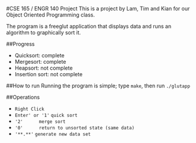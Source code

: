 #CSE 165 / ENGR 140 Project
This is a project by Lam, Tim and Kian for our Object Oriented Programming class.

The program is a freeglut application that displays data and runs an algorithm to graphically sort it.

##Progress
- Quicksort: complete
- Mergesort: complete
- Heapsort: not complete
- Insertion sort: not complete

##How to run
Running the program is simple; type `make`, then run `./glutapp`

##Operations
- ```Right Click```
- ```Enter' or '1'```
```quick sort```
- ```'2'```
&nbsp;&nbsp;&nbsp;&nbsp;&nbsp;&nbsp;&nbsp;&nbsp;&nbsp;&nbsp;```merge sort```
- ```'0'```
&nbsp;&nbsp;&nbsp;&nbsp;&nbsp;&nbsp;&nbsp;&nbsp;&nbsp;&nbsp;```return to unsorted state (same data)```
- ```'**.**'```
```generate new data set```

